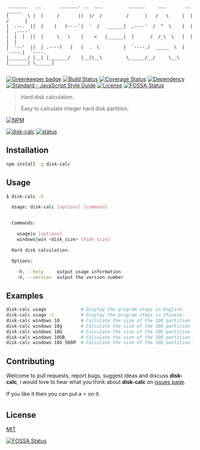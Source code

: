 ```

 _______   __       _______. __  ___          ______     ___       __        ______ 
|       \ |  |     /       ||  |/  /         /      |   /   \     |  |      /      |
|  .--.  ||  |    |   (----`|  '  /   ______|  ,----'  /  ^  \    |  |     |  ,----'
|  |  |  ||  |     \   \    |    <   |______|  |      /  /_\  \   |  |     |  |     
|  '--'  ||  | .----)   |   |  .  \         |  `----./  _____  \  |  `----.|  `----.
|_______/ |__| |_______/    |__|\__\         \______/__/     \__\ |_______| \______|
                                                                                    

```

[![Greenkeeper badge](https://badges.greenkeeper.io/WindomZ/disk-calc.svg)](https://greenkeeper.io/)
[![Build Status](https://travis-ci.org/WindomZ/disk-calc.svg?branch=master)](https://travis-ci.org/WindomZ/disk-calc)
[![Coverage Status](https://coveralls.io/repos/github/WindomZ/disk-calc/badge.svg?branch=dev)](https://coveralls.io/github/WindomZ/disk-calc?branch=dev)
[![Dependency](https://david-dm.org/WindomZ/disk-calc.svg)](https://david-dm.org/WindomZ/disk-calc)
[![Standard - JavaScript Style Guide](https://img.shields.io/badge/code_style-standard-brightgreen.svg)](https://standardjs.com/)
[![License](https://img.shields.io/badge/license-MIT-green.svg)](https://opensource.org/licenses/MIT)
[![FOSSA Status](https://app.fossa.io/api/projects/git%2Bgithub.com%2FWindomZ%2Fdisk-calc.svg?type=shield)](https://app.fossa.io/projects/git%2Bgithub.com%2FWindomZ%2Fdisk-calc?ref=badge_shield)

> Hard disk calculation. 

> Easy to calculate integer hard disk partition.

[![NPM](https://nodei.co/npm/disk-calc.png)](https://nodei.co/npm/disk-calc/)

[![disk-calc](https://img.shields.io/npm/v/disk-calc.svg)](https://www.npmjs.com/package/disk-calc)
[![status](https://img.shields.io/badge/status-stable-green.svg)](https://www.npmjs.com/package/disk-calc)

## Installation

```bash
npm install -g disk-calc
```

## Usage

```bash
$ disk-calc -h

  Usage: disk-calc [options] [command]


  Commands:

    usage|u [options]                  
    windows|win <disk_size> [hide_size]

  Hard disk calculation.

  Options:

    -h, --help     output usage information
    -V, --version  output the version number
```

## Examples

```bash
disk-calc usage             # Display the program steps in English.
disk-calc usage -c          # Display the program steps in Chinese.
disk-calc windows 10        # Calculate the size of the 10G partition
disk-calc windows 10g       # Calculate the size of the 10G partition
disk-calc windows 10G       # Calculate the size of the 10G partition
disk-calc windows 10GB      # Calculate the size of the 10G partition
disk-calc windows 10G 566M  # Calculate the size of the 10G partition + 566MB hidden partition sizes
```

## Contributing

Welcome to pull requests, report bugs, suggest ideas and discuss **disk-calc**, 
i would love to hear what you think about **disk-calc** on [issues page](https://github.com/WindomZ/disk-calc/issues).

If you like it then you can put a :star: on it.

## License

[MIT](https://github.com/WindomZ/disk-calc/blob/master/LICENSE)

[![FOSSA Status](https://app.fossa.io/api/projects/git%2Bgithub.com%2FWindomZ%2Fdisk-calc.svg?type=large)](https://app.fossa.io/projects/git%2Bgithub.com%2FWindomZ%2Fdisk-calc?ref=badge_large)
